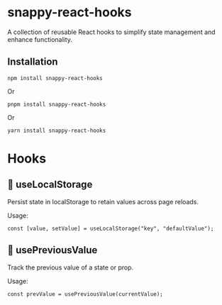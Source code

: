 # snappy-react-hooks

A collection of reusable React hooks to simplify state management and enhance functionality.

## Installation

`npm install snappy-react-hooks`

Or

`pnpm install snappy-react-hooks`

Or

`yarn install snappy-react-hooks`

# Hooks

## 🔹 useLocalStorage

Persist state in localStorage to retain values across page reloads.

Usage:

`const [value, setValue] = useLocalStorage("key", "defaultValue");`

## 🔹 usePreviousValue

Track the previous value of a state or prop.

Usage:

`const prevValue = usePreviousValue(currentValue);`
